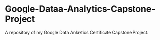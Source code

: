 # Google-Dataa-Analytics-Capstone-Project
A repository of my Google Data Anlaytics Certificate Capstone Project.
